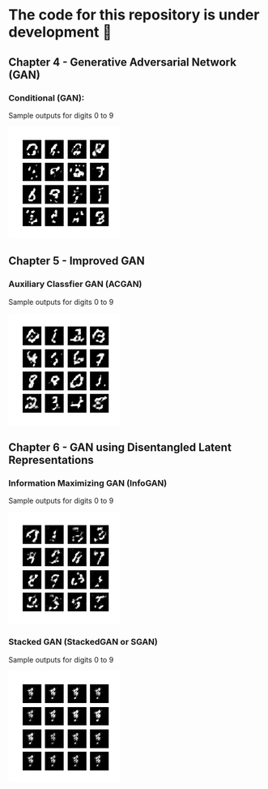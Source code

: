 # The code for this repository is under development :construction_worker:
## Chapter 4 - Generative Adversarial Network (GAN)
### Conditional (GAN):
Sample outputs for digits 0 to 9

![Zero to Nine](chapter4-gan/images/cgan_mnist.gif)
## Chapter 5 - Improved GAN
### Auxiliary Classfier GAN (ACGAN)
Sample outputs for digits 0 to 9

![Zero to Nine](chapter5-improved-gan/images/acgan_mnist.gif)
## Chapter 6 - GAN using Disentangled Latent Representations
### Information Maximizing GAN (InfoGAN)
Sample outputs for digits 0 to 9

![Zero to Nine](chapter6-disentangled-gan/images/infogan_mnist.gif)
### Stacked GAN (StackedGAN or SGAN)
Sample outputs for digits 0 to 9

![Zero to Nine](chapter6-disentangled-gan/images/stackedgan_mnist.gif)

